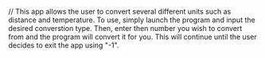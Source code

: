 // This app allows the user to convert several different units such as distance and temperature.
To use, simply launch the program and input the desired converstion type. Then, enter then number you wish to convert from and the program will convert it for you. This will continue until the user decides to exit the app using "-1".
